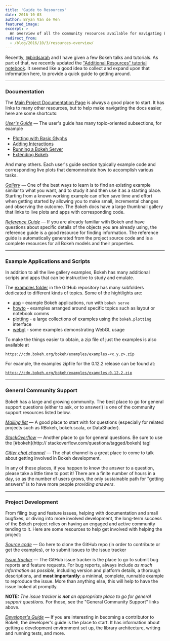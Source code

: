 ```yaml
---
title: 'Guide to Resources'
date: 2016-10-03
author: Bryan Van de Ven
featured_image:
excerpt: >
  An overview of all the community resources available for navigating Bokeh questions.
redirect_from:
  - /blog/2016/10/3/resources-overview/
---
```



Recently, [@birdsarah](https://twitter.com/birdsarah) and I have given a few Bokeh talks and tutorials. As part of that, we recently updated the ["Additional Resources" tutorial notebook](http://nbviewer.jupyter.org/github/bokeh/bokeh-notebooks/blob/master/tutorial/A1%20-%20Extra%20Resources.ipynb). It seemed like a good idea to collect and expand upon that information here, to provide a quick guide to getting around.

-----

### Documentation

The [Main Project Documentation Page](https://docs.bokeh.org/en/latest) is always a good place to start. It has links to many other resources, but to help make navigating the docs easier, here are some shortcuts:


*[User's Guide](https://docs.bokeh.org/en/latest/docs/user_guide.html)* &mdash; The user's guide has many topic-oriented subsections, for example
 - [Plotting with Basic Glyphs](https://docs.bokeh.org/en/latest/docs/user_guide/plotting.html)
 - [Adding Interactions](https://docs.bokeh.org/en/latest/docs/user_guide/interaction.html)
 - [Running a Bokeh Server](https://docs.bokeh.org/en/latest/docs/user_guide/server.html)
 - [Extending Bokeh](https://docs.bokeh.org/en/latest/docs/user_guide/extensions.html).

And many others. Each user's guide section typically example code and corresponding live plots that demomnstrate how to accomplish various tasks.


*[Gallery](https://docs.bokeh.org/en/latest/docs/gallery.html)* &mdash; One of the best ways to learn is to find an existing example similar to what you want, and to study it and then use it as a starting place. Starting from a known working example can often save time and effort when getting started by allowing you to make small, incremental changes and observing the outcome. The Bokeh docs have a large thumbnail gallery that links to live plots and apps with corresponding code.


*[Reference Guide](https://docs.bokeh.org/en/latest/docs/reference.html)* &mdash; If you are already familiar with Bokeh and have questions about specific details of the objects you are already using, the reference guide is a good resource for finding information. The reference guide is automatically generated from the project source code and is a complete resources for all Bokeh models and their properties.

-----

### Example Applications and Scripts

In addition to all the live gallery examples, Bokeh has many additional scripts and apps that can be instructive to study and emulate.

The [examples folder](https://github.com/bokeh/bokeh/tree/master/examples/) in the GitHub repository has many subfolders dedicated to different kinds of topics. Some of the hightlights are:

 - [app](https://github.com/bokeh/bokeh/tree/master/examples/app) - example Bokeh applications, run with `bokeh serve`
 - [howto](https://github.com/bokeh/bokeh/tree/master/examples/howto) - examples arranged around specific topics such as layout or notebook comms
 - [plotting](https://github.com/bokeh/bokeh/tree/master/examples/plotting) - a large collections of examples using the `bokeh.plotting` interface
 - [webgl](https://github.com/bokeh/bokeh/tree/master/examples/webgl) - some examples demonstrating WebGL usage

To make the things easier to obtain, a zip file of just the examples is also available at

`https://cdn.bokeh.org/bokeh/examples/examples-<x.y.z>.zip`

For example, the examples zipfile for the 0.12.2 release can be found at:

[`https://cdn.bokeh.org/bokeh/examples/examples-0.12.2.zip`](https://cdn.bokeh.org/bokeh/examples/examples-0.12.2.zip)

-----

### General Community Support

Bokeh has a large and growing community. The best place to go for general support questions (either to ask, or to answer!) is one of the community support resources listed below.

*[Mailing list](https://groups.google.com/a/anaconda.com/forum/#!forum/bokeh)* &mdash; A good place to start with for questions (especially for related projects such as RBokeh, bokeh.scala, or DataShader).

*[StackOverflow](http://stackoverflow.com/questions/tagged/bokeh)* &mdash; Another place to go for general questions. Be sure to use the [#bokeh](http://  stackoverflow.com/questions/tagged/bokeh) tag!

*[Gitter chat channel](https://gitter.im/bokeh/bokeh)* &mdash; The chat channel is a great place to come to talk about getting involved in Bokeh   development.

In any of these places, if you happen to know the answer to a question, please take a little time to post it! There are a finite number of hours in a day, so as the number of users grows, the only sustainable path for "getting answers" is to have more people *providing answers*.

-----

### Project Development

From filing bug and feature issues, helping with documentation and small bugfixes, or diving into more involved development, the long-term success of the Bokeh project relies on having an engaged and active community tending to it. Here are some resources to help get involved with helping the project:

*[Source code](https://github.com/bokeh/bokeh)* &mdash; Go here to clone the GitHub repo (in order to contribute or get the examples), or to submit issues to the issue tracker

*[Issue tracker](https://github.com/bokeh/bokeh/issues)* &mdash; The GitHub issue tracker is the place to go to submit bug reports and feature requests. For bug reports, always include *as much information as possible*, including version and platform details, a thorough descriptions, and **most importantly**: a minimal, complete, runnable example to reproduce the issue. More than anything else, this will help to have the issue looked at promptly.

**NOTE:** *The issue tracker is **not** an appropriate place to go for general support questions.* For those, see the "General Community Support" links above.

*[Developer's Guide](https://docs.bokeh.org/en/latest/docs/dev_guide.html)* &mdash; If you are interesting in becoming a contributor to Bokeh, the developer's guide is the place to start. It has information about getting a development environment set up, the library architecture, writing and running tests, and more.
